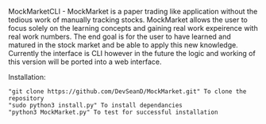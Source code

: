 MockMarketCLI - 
    MockMarket is a paper trading like application without the tedious work of manually tracking stocks. MockMarket allows the user to focus solely on the learning concepts and gaining real work expeirence with real work numbers. The end goal is for the user to have learned and matured in the stock market and be able to apply this new knowledge.
    Currently the interface is CLI however in the future the logic and working of this version will be ported into a web interface.

Installation:

    "git clone https://github.com/DevSeanD/MockMarket.git" To clone the repository
    "sudo python3 install.py" To install dependancies
    "python3 MockMarket.py" To test for successful installation
